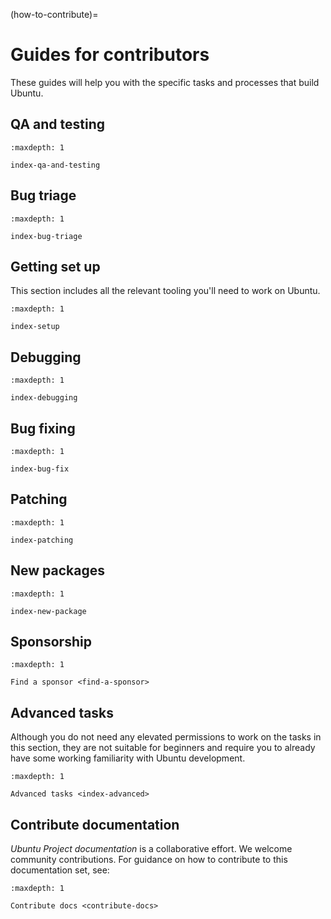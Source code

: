 (how-to-contribute)=
# Guides for contributors

These guides will help you with the specific tasks and processes that build
Ubuntu.


## QA and testing

```{toctree}
:maxdepth: 1

index-qa-and-testing
```

## Bug triage

```{toctree}
:maxdepth: 1

index-bug-triage
```


## Getting set up

This section includes all the relevant tooling you'll need to work on Ubuntu.

```{toctree}
:maxdepth: 1

index-setup
```


## Debugging

```{toctree}
:maxdepth: 1

index-debugging
```


## Bug fixing

```{toctree}
:maxdepth: 1

index-bug-fix
```


## Patching

```{toctree}
:maxdepth: 1

index-patching
```


## New packages

```{toctree}
:maxdepth: 1

index-new-package
```


## Sponsorship

```{toctree}
:maxdepth: 1

Find a sponsor <find-a-sponsor>
```


## Advanced tasks

Although you do not need any elevated permissions to work on the tasks in this
section, they are not suitable for beginners and require you to already have
some working familiarity with Ubuntu development. 

```{toctree}
:maxdepth: 1

Advanced tasks <index-advanced>
```


## Contribute documentation

*Ubuntu Project documentation* is a collaborative effort. We welcome community contributions. For guidance on how to contribute to this documentation set, see:

```{toctree}
:maxdepth: 1

Contribute docs <contribute-docs>
```


